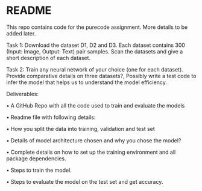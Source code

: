 # README
This repo contains code for the purecode assignment.
More details to be added later.

Task 1: Download the dataset D1, D2 and D3. Each dataset contains 300 (Input: Image, Output: Text) pair samples. Scan the datasets and give a short description of each dataset. 
 
 
Task 2: Train any neural network of your choice (one for each dataset). Provide comparative details on three datasets?, Possibly write a test code to infer the model that helps us to understand the model efficiency. 
 
 
Deliverables: 

•	A GitHub Repo with all the code used to train and evaluate the models

•	Readme file with following details: 

•	How you split the data into training, validation and test set 

•	Details of model architecture chosen and why you chose the model? 

•	Complete details on how to set up the training environment and all package dependencies. 

•	Steps to train the model. 

•	Steps to evaluate the model on the test set and get accuracy.
